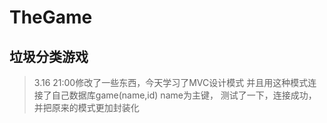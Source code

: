 # TheGame
垃圾分类游戏
-----------
>3.16 21:00修改了一些东西，今天学习了MVC设计模式
并且用这种模式连接了自己数据库game(name,id) name为主键，
测试了一下，连接成功，并把原来的模式更加封装化
